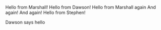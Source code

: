 Hello from Marshall!
Hello from Dawson!
Hello from Marshall again
And again!
And again!
Hello from Stephen!


Dawson says hello